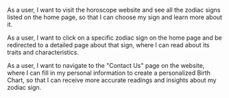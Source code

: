 As a user, I want to visit the horoscope website and see all the zodiac signs listed on the home page, so that I can choose my sign and learn more about it.

As a user, I want to click on a specific zodiac sign on the home page and be redirected to a detailed page about that sign, where I can read about its traits and characteristics.

As a user, I want to navigate to the "Contact Us" page on the website, where I can fill in my personal information to create a personalized Birth Chart, so that I can receive more accurate readings and insights about my zodiac sign.
